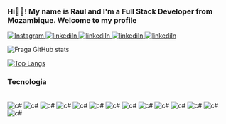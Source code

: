 ### Hi🙋‍♂️! My name is Raul and I'm a Full Stack Developer from Mozambique. Welcome to my profile 

[![Instagram](https://img.shields.io/badge/Instagram-E4405F?style=for-the-badge&logo=instagram&logoColor=white) ](https://instagram.com/chelton_malawene)
[![linkediIn](https://img.shields.io/badge/LinkedIn-0077B5?style=for-the-badge&logo=linkedin&logoColor=white) ](https://www.linkedin.com/in/raul-joao-malawene-3938a427b/)
[![linkediIn](https://img.shields.io/badge/Twitter-1DA1F2?style=for-the-badge&logo=twitter&logoColor=white) ]()
[![linkediIn](https://img.shields.io/badge/Gmail-D14836?style=for-the-badge&logo=gmail&logoColor=white) ]()
[![linkediIn](https://img.shields.io/badge/WhatsApp-25D366?style=for-the-badge&logo=whatsapp&logoColor=white) ]()

![Fraga GitHub stats](https://github-readme-stats.vercel.app/api?username=raulmalawene&show_icons=true&theme=radical)


[![Top Langs](https://github-readme-stats.vercel.app/api/top-langs/?username=raulmalawene)](https://github.com/anuraghazra/github-readme-stats)

### Tecnologia
<div style="display: iniline_block"> <br/>
    <img align="center" alt="c#" src="https://img.shields.io/badge/C%23-239120?style=for-the-badge&logo=c-sharp&logoColor=white"/>
     <img align="center" alt="c#" src="https://img.shields.io/badge/HTML5-E34F26?style=for-the-badge&logo=html5&logoColor=white"/>
      <img align="center" alt="c#" src="https://img.shields.io/badge/CSS3-1572B6?style=for-the-badge&logo=css3&logoColor=white"/>
       <img align="center" alt="c#" src="https://img.shields.io/badge/Bootstrap-563D7C?style=for-the-badge&logo=bootstrap&logoColor=white"/>
  <img align="center" alt="c#" src="https://img.shields.io/badge/Figma-F24E1E?style=for-the-badge&logo=figma&logoColor=white"/>
        <img align="center" alt="c#" src="https://img.shields.io/badge/MySQL-005C84?style=for-the-badge&logo=mysql&logoColor=white"/>
       <img align="center" alt="c#" src="https://img.shields.io/badge/React_Native-20232A?style=for-the-badge&logo=react&logoColor=61DAFB"/>
    <img align="center" alt="c#" src="https://img.shields.io/badge/Java-ED8B00?style=for-the-badge&logo=openjdk&logoColor=white"/>
    <img align="center" alt="c#" src="https://img.shields.io/badge/Spring-6DB33F?style=for-the-badge&logo=spring&logoColor=white"/>
        <img align="center" alt="c#" src="https://img.shields.io/badge/JavaScript-F7DF1E?style=for-the-badge&logo=javascript&logoColor=black"/>
            <img align="center" alt="c#" src="https://img.shields.io/badge/PostgreSQL-316192?style=for-the-badge&logo=postgresql&logoColor=white"/>
        <img align="center" alt="c#" src="https://img.shields.io/badge/PHP-777BB4?style=for-the-badge&logo=php&logoColor=white"/>
                <img align="center" alt="c#" src="https://img.shields.io/badge/Vue.js-35495E?style=for-the-badge&logo=vue.js&logoColor=4FC08D"/>
                        <img align="center" alt="c#" src="https://img.shields.io/badge/Python-3776AB?style=for-the-badge&logo=python&logoColor=white"/>


</div> 
